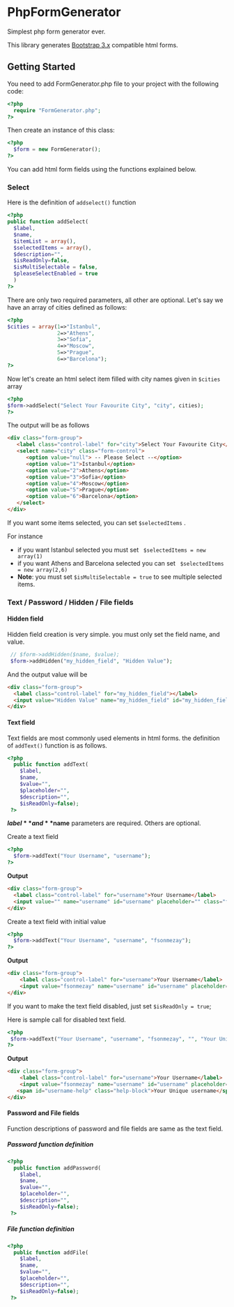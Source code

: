 # PhpFormGenerator

Simplest php form generator ever.

This library generates [Bootstrap 3.x](http://getbootstrap.com/)  compatible html forms.

## Getting Started

You need to add FormGenerator.php file to your project with the following code:
```php
<?php
  require "FormGenerator.php";
?>
```

Then create an instance of this class:
```php
<?php
  $form = new FormGenerator();
?>
```

You can add html form fields using the functions explained below.

### Select

Here is the definition of `addselect()` function

```php
<?php
public function addSelect(
  $label,
  $name,
  $itemList = array(),
  $selectedItems = array(),  
  $description="",
  $isReadOnly=false,
  $isMultiSelectable = false,
  $pleaseSelectEnabled = true
  )
?>
```

There are only two required parameters, all other are optional. Let's say we have an array of cities defined as follows:

```php
<?php
$cities = array(1=>"Istanbul",
                2=>"Athens",
                3=>"Sofia",
                4=>"Moscow",
                5=>"Prague",
                6=>"Barcelona");
?>
```

Now let's create an html select item filled with city names given in `$cities` array

```php
<?php
$form->addSelect("Select Your Favourite City", "city", cities);
?>
```

The output will be as follows
```html
<div class="form-group">
   <label class="control-label" for="city">Select Your Favourite City</label>
   <select name="city" class="form-control">
      <option value="null"> -- Please Select --</option>
      <option value="1">Istanbul</option>
      <option value="2">Athens</option>
      <option value="3">Sofia</option>
      <option value="4">Moscow</option>
      <option value="5">Prague</option>
      <option value="6">Barcelona</option>
   </select>
</div>
```

If you want some items selected, you can set `$selectedItems` .

For instance
 - if you want Istanbul selected you must set ` $selectedItems = new array(1)`
 - if you want Athens and Barcelona selected you can set ` $selectedItems = new array(2,6)`
  - **Note**: you must set `$isMultiSelectable = true` to see multiple selected items.

### Text / Password / Hidden / File fields

#### Hidden field

Hidden field creation is very simple. you must only set the field name, and value.

```php
 // $form->addHidden($name, $value);
 $form->addHidden("my_hidden_field", "Hidden Value");
```

And the output value will be

```html
<div class="form-group">
  <label class="control-label" for="my_hidden_field"></label>
  <input value="Hidden Value" name="my_hidden_field" id="my_hidden_field" placeholder="" class="form-control" aria-describedby="my_hidden_field-help" type="hidden">
</div>
```

#### Text field

Text fields are most commonly used elements in html forms. the definition of `addText()` function is as follows.

```php
<?php
  public function addText(
    $label,
    $name,
    $value="",
    $placeholder="",
    $description="",
    $isReadOnly=false);
 ?>
 ```

 **$label** and **$name** parameters are required. Others are optional.

Create a text field

```php
<?php
  $form->addText("Your Username", "username");
?>
```

**Output**
```html
<div class="form-group">
  <label class="control-label" for="username">Your Username</label>
  <input value="" name="username" id="username" placeholder="" class="form-control" aria-describedby="username-help" type="text">
</div>
```

Create a text field with initial value

```php
<?php
  $form->addText("Your Username", "username", "fsonmezay");
?>
```

**Output**
```html
<div class="form-group">
    <label class="control-label" for="username">Your Username</label>
    <input value="fsonmezay" name="username" id="username" placeholder="" class="form-control" aria-describedby="username-help" type="text">
</div>
```


 If you want to make the text field disabled, just set `$isReadOnly = true`;

 Here is sample call for disabled text field.

 ```php
 <?php
  $form->addText("Your Username", "username", "fsonmezay", "", "Your Unique username", true);
 ?>
 ```

 **Output**
 ```html
 <div class="form-group">
     <label class="control-label" for="username">Your Username</label>
     <input value="fsonmezay" name="username" id="username" placeholder="" class="form-control" disabled="" aria-describedby="username-help" type="text" />
   	<span id="username-help" class="help-block">Your Unique username</span>
 </div>
 ```

 #### Password and File fields

 Function descriptions of password and file fields are same as the text field.

 ##### Password function definition

 ```php
 <?php
   public function addPassword(
     $label,
     $name,
     $value="",
     $placeholder="",
     $description="",
     $isReadOnly=false);
  ?>
  ```

  ##### File function definition

  ```php
  <?php
    public function addFile(
      $label,
      $name,
      $value="",
      $placeholder="",
      $description="",
      $isReadOnly=false);
   ?>
   ```

